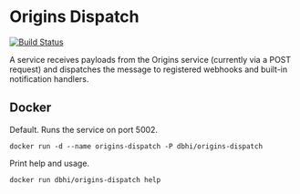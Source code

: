 # Origins Dispatch

[![Build Status](https://travis-ci.org/chop-dbhi/origins-dispatch.svg?branch=master)](https://travis-ci.org/chop-dbhi/origins-dispatch)

A service receives payloads from the Origins service (currently via a POST request) and dispatches the message to registered webhooks and built-in notification handlers.

## Docker

Default. Runs the service on port 5002.

```
docker run -d --name origins-dispatch -P dbhi/origins-dispatch
```

Print help and usage.

```
docker run dbhi/origins-dispatch help
```

